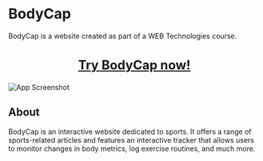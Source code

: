 # BodyCap

BodyCap is a website created as part of a WEB Technologies course.

<h2 align=center style="text-align: center; font-size: 25px; font-weight: bold"><a href="https://complagaet.github.io/BodyCap/">Try BodyCap now!</a></h2>

![App Screenshot](https://i.imgur.com/4Uk8qOx.png)

## About

BodyCap is an interactive website dedicated to sports. It offers a range of sports-related articles and features an interactive tracker that allows users to monitor changes in body metrics, log exercise routines, and much more. 

    